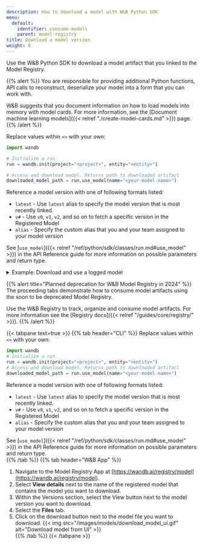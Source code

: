 ```yaml
---
description: How to download a model with W&B Python SDK
menu:
  default:
    identifier: consume-models
    parent: model-registry
title: Download a model version
weight: 8
---
```


Use the W&B Python SDK to download a model artifact that you linked to the Model Registry. 

{{% alert %}}
You are responsible for providing additional Python functions, API calls to reconstruct, deserialize your model into a form that you can work with. 

W&B suggests that you document information on how to load models into memory with model cards. For more information, see the [Document machine learning models]({{< relref "./create-model-cards.md" >}}) page. 
{{% /alert %}}


Replace values within `<>` with your own:

```python
import wandb

# Initialize a run
run = wandb.init(project="<project>", entity="<entity>")

# Access and download model. Returns path to downloaded artifact
downloaded_model_path = run.use_model(name="<your-model-name>")
```

Reference a model version with one of following formats listed:

* `latest` - Use `latest` alias to specify the model version that is most recently linked.
* `v#` - Use `v0`, `v1`, `v2`, and so on to fetch a specific version in the Registered Model
* `alias` - Specify the custom alias that you and your team assigned to your model version

See [`use_model`]({{< relref "/ref/python/sdk/classes/run.md#use_model" >}}) in the API Reference guide for more information on possible parameters and return type.

<details>
<summary>Example: Download and use a logged model</summary>

For example, in the proceeding code snippet a user called the `use_model` API. They specified the name of the model artifact they want to fetch and they also provided a version/alias. They then stored the path that returned from the API to the `downloaded_model_path` variable.

```python
import wandb

entity = "luka"
project = "NLP_Experiments"
alias = "latest"  # semantic nickname or identifier for the model version
model_artifact_name = "fine-tuned-model"

# Initialize a run
run = wandb.init()
# Access and download model. Returns path to downloaded artifact

downloaded_model_path = run.use_model(name=f"{entity/project/model_artifact_name}:{alias}")
```
</details>


{{% alert title="Planned deprecation for W&B Model Registry in 2024" %}}
The proceeding tabs demonstrate how to consume model artifacts using the soon to be deprecated Model Registry.

Use the W&B Registry to track, organize and consume model artifacts. For more information see the [Registry docs]({{< relref "/guides/core/registry/" >}}).
{{% /alert %}}

{{< tabpane text=true >}}
  {{% tab header="CLI" %}}
Replace values within `<>` with your own:
```python
import wandb
# Initialize a run
run = wandb.init(project="<project>", entity="<entity>")
# Access and download model. Returns path to downloaded artifact
downloaded_model_path = run.use_model(name="<your-model-name>")
```
Reference a model version with one of following formats listed:

* `latest` - Use `latest` alias to specify the model version that is most recently linked.
* `v#` - Use `v0`, `v1`, `v2`, and so on to fetch a specific version in the Registered Model
* `alias` - Specify the custom alias that you and your team assigned to your model version

See [`use_model`]({{< relref "/ref/python/sdk/classes/run.md#use_model" >}}) in the API Reference guide for more information on possible parameters and return type.  
  {{% /tab %}}
  {{% tab header="W&B App" %}}
1. Navigate to the Model Registry App at [https://wandb.ai/registry/model](https://wandb.ai/registry/model).
2. Select **View details** next to the name of the registered model that contains the model you want to download.
3. Within the Versions section, select the View button next to the model version you want to download.
4. Select the **Files** tab. 
5. Click on the download button next to the model file you want to download. 
{{< img src="/images/models/download_model_ui.gif" alt="Download model from UI" >}}  
  {{% /tab %}}
{{< /tabpane >}}

